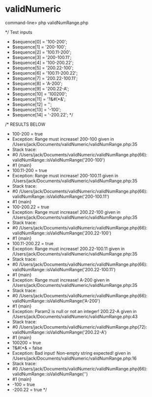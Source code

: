 # validNumeric

command-line> php validNumRange.php

*/ Test inputs
* $sequence[0] = '100-200';
* $sequence[1] = '200-100';
* $sequence[2] = '100.11-200';
* $sequence[3] = '200-100.11';
* $sequence[4] = '100-200.22';
* $sequence[5] = '200.22-100';
* $sequence[6] = '100.11-200.22';
* $sequence[7] = '200.22-100.11';
* $sequence[8] = 'A-200';
* $sequence[9] = '200.22-A';
* $sequence[10] = '100200';
* $sequence[11] = '?&#(*&';
* $sequence[12] = '';
* $sequence[13] = '-100';
* $sequence[14] = '-200.22';
*/

/* RESULTS BELOW
* 100-200 = true
* Exception: Range must increase! 200-100 given in /Users/jack/Documents/validNumeric/validNumRange.php:35
* Stack trace:
* #0 /Users/jack/Documents/validNumeric/validNumRange.php(66): validNumRange::isValidNumRange('200-100')
* #1 {main}
* 100.11-200 = true
* Exception: Range must increase! 200-100.11 given in /Users/jack/Documents/validNumeric/validNumRange.php:35
* Stack trace:
* #0 /Users/jack/Documents/validNumeric/validNumRange.php(66): validNumRange::isValidNumRange('200-100.11')
* #1 {main}
* 100-200.22 = true
* Exception: Range must increase! 200.22-100 given in /Users/jack/Documents/validNumeric/validNumRange.php:35
* Stack trace:
* #0 /Users/jack/Documents/validNumeric/validNumRange.php(66): validNumRange::isValidNumRange('200.22-100')
* #1 {main}
* 100.11-200.22 = true
* Exception: Range must increase! 200.22-100.11 given in /Users/jack/Documents/validNumeric/validNumRange.php:35
* Stack trace:
* #0 /Users/jack/Documents/validNumeric/validNumRange.php(66): validNumRange::isValidNumRange('200.22-100.11')
* #1 {main}
* Exception: Range must increase! A-200 given in /Users/jack/Documents/validNumeric/validNumRange.php:35
* Stack trace:
* #0 /Users/jack/Documents/validNumeric/validNumRange.php(66): validNumRange::isValidNumRange('A-200')
* #1 {main}
* Exception: Param2 is null or not an integer! 200.22-A given in /Users/jack/Documents/validNumeric/validNumRange.php:43
* Stack trace:
* #0 /Users/jack/Documents/validNumeric/validNumRange.php(72): validNumRange::isValidNumRange('200.22-A')
* #1 {main}
* 100200 = true
* ?&#(*& = false
* Exception: Bad input! Non-empty string expected!  given in /Users/jack/Documents/validNumeric/validNumRange.php:16
* Stack trace:
* #0 /Users/jack/Documents/validNumeric/validNumRange.php(66): validNumRange::isValidNumRange('')
* #1 {main}
* -100 = true
* -200.22 = true
*/


